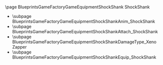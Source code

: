 \page BlueprintsGameFactoryGameEquipmentShockShank ShockShank
- \subpage BlueprintsGameFactoryGameEquipmentShockShankAnim_ShockShank
- \subpage BlueprintsGameFactoryGameEquipmentShockShankAttach_ShockShank
- \subpage BlueprintsGameFactoryGameEquipmentShockShankDamageType_XenoZapper
- \subpage BlueprintsGameFactoryGameEquipmentShockShankEquip_ShockShank
